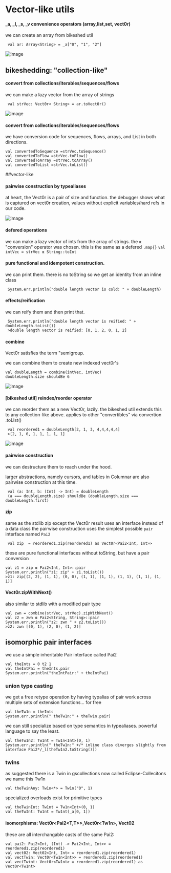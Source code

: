 # Vector-like utils


#### _a, _l, _s, _v convenience operators (array,list,set, vect0r)
we can create an array from bikeshed util
``` 
 val ar: Array<String> = _a["0", "1", "2"]
```

![image](https://user-images.githubusercontent.com/73514/78833279-cdde7980-7a16-11ea-8b5b-80c6d8c5bce3.png)

 ## bikeshedding: "collection-like"
 #### convert from collections/iterables/sequences/flows
 we can make a lazy vector from the array of strings
``` 
 val strVec: Vect0r< String> = ar.toVect0r()
```

![image](https://user-images.githubusercontent.com/73514/78833189-a687ac80-7a16-11ea-8796-6a15e2971221.png)

 #### convert from collections/iterables/sequences/flows

 we have conversion code for sequences, flows, arrays, and List in both directions.
 ``` 
 val convertedToSequence =strVec.toSequence()
 val convertedToFlow =strVec.toFlow()
 val convertedToArray =strVec.toArray()
 val convertedToList =strVec.toList()
```

##vector-like

#### pairwise construction by typealiases
at heart, the Vect0r is a pair of size and function.  the debugger shows what is captured on vect0r creation, values without explicit variables/hard refs in our code.

![image](https://user-images.githubusercontent.com/73514/78833413-08e0ad00-7a17-11ea-82ab-36dd999b2691.png)


#### defered operations 
we can make a lazy vector of ints from the array of strings. the `α` "conversion" operator was chosen. this is the same as a  defered `.map{}` 
 `val intVec = strVec α String::toInt`
#### pure functional and idempotent construction.     
 we can print them. there is no toString so we get an identity from an inline class
``` 
 System.err.println("double length vector is cold: " + doubleLength)

```

#### effects/reification

we can reify them and then print that.
``` 
 System.err.println("double length vector is reified: " + doubleLength.toList())
 >double length vector is reified: [0, 1, 2, 0, 1, 2]

```

#### combine
 Vect0r satisfies the term "semigroup.

we can combine them to create new indexed vect0r's
 ``` 
 val doubleLength = combine(intVec, intVec)
 doubleLength.size shouldBe 6

``` 
![image](https://user-images.githubusercontent.com/73514/78834173-5dd0f300-7a18-11ea-9fe8-43961cfc3b2c.png)


#### [bikeshed util] reindex/reorder operator
we can reorder them as a new Vect0r, lazily. the bikeshed util extends this to any collection-like above.  applies to other "convertibles" via convertion .toList() 
``` 
 val reordered1 = doubleLength[2, 1, 3, 4,4,4,4,4]
 >[2, 1, 0, 1, 1, 1, 1, 1] 
```
![image](https://user-images.githubusercontent.com/73514/78834769-46463a00-7a19-11ea-8d40-008584fb588c.png)

#### pairwise construction 
 we can destructure them to reach under the hood.
 
 larger abstractions, namely  cursors, and tables in Columnar are also pairwise construction at this time.
 
``` 
 val (a: Int, b: (Int) -> Int) = doubleLength
 (a === doubleLength.size) shouldBe (doubleLength.size === doubleLength.first)
```
#### zip
same as the stdlib zip except the Vect0r result uses an interface instead of a data class
the pairwise construction uses the simplest possible `pair` interface named `Pai2`

``` 
 val zip  = reordered1.zip(reordered1) as Vect0r<Pai2<Int, Int>>
```
these are pure functional interfaces without toString, but have a pair conversion
``` 
val z1 = zip α Pai2<Int, Int>::pair
System.err.println("z1: zip" + z1.toList())
>z1: zip[(2, 2), (1, 1), (0, 0), (1, 1), (1, 1), (1, 1), (1, 1), (1, 1)]
```
#### Vect0r.zipWithNext()
also similar to stdlib with a modified pair type
```
val zwn = combine(strVec, strVec).zipWithNext()
val z2 = zwn α Pai2<String, String>::pair
System.err.println("z2: zwn " + z2.toList())
>z2: zwn [(0, 1), (2, 0), (1, 2)]

```


## isomorphic pair interfaces
 we use a simple inheritable Pair interface called Pai2
``` 
val theInts = 0 t2 1
val theIntPai = theInts.pair
System.err.println("theIntPair:" + theIntPai)
```
### union type casting
we get a free retype operation by having typalias of pair work across multiple sets of 
extension functions... for free
```
val theTw1n = theInts
System.err.println(" theTw1n:" + theTw1n.pair)
```
we can still specialize based on type semantics in typealiases.  powerful language to say the least.  
```
val theTw1n2: Tw1nt = Tw1n<Int>(0, 1)
System.err.println(" theTw1n:" +/* inline class diverges slightly from interface Pai2*/_l[theTw1n2.toString()])
```

### twins
as suggested there is a Twin in gscollections now called Eclipse-Collecitons
we name this Tw1n
```
val theTwinAny: Tw1n<*> = Tw1n("0", 1)
```

specialized overloads exist for primitive types
```
val theTwinInt: Tw1nt = Tw1n<Int>(0, 1)
val theTwInt: Tw1nt = Tw1nt(_a[0, 1])

```


#### isomorphisms:   Vect0r<Pai2<T,T>>,Vect0r<Tw1n<T>>, Vect02<T>

these are all interchangable casts of the same Pai2:
```
val pai2: Pai2<Int, (Int) -> Pai2<Int, Int>> = reordered1.zip(reordered1)
val vect02: Vect02<Int, Int> = reordered1.zip(reordered1)
val vectTwin: Vect0r<Tw1n<Int>> = reordered1.zip(reordered1)
val vectTwint: Vect0r<Tw1nt> = reordered1.zip(reordered1) as Vect0r<Tw1nt>
```
